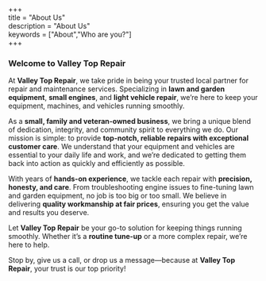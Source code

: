 +++  
title = "About Us"  
description = "About Us"  
keywords = ["About","Who are you?"]  
+++  

### Welcome to Valley Top Repair  

At **Valley Top Repair**, we take pride in being your trusted local partner for repair and maintenance services. Specializing in **lawn and garden equipment**, **small engines**, and **light vehicle repair**, we’re here to keep your equipment, machines, and vehicles running smoothly.  

As a **small, family and veteran-owned business**, we bring a unique blend of dedication, integrity, and community spirit to everything we do. Our mission is simple: to provide **top-notch, reliable repairs with exceptional customer care**. We understand that your equipment and vehicles are essential to your daily life and work, and we’re dedicated to getting them back into action as quickly and efficiently as possible.  

With years of **hands-on experience**, we tackle each repair with **precision, honesty, and care**. From troubleshooting engine issues to fine-tuning lawn and garden equipment, no job is too big or too small. We believe in delivering **quality workmanship at fair prices**, ensuring you get the value and results you deserve.  

Let **Valley Top Repair** be your go-to solution for keeping things running smoothly. Whether it’s a **routine tune-up** or a more complex repair, we’re here to help.  

Stop by, give us a call, or drop us a message—because at **Valley Top Repair**, your trust is our top priority!

&nbsp;
